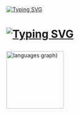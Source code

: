[![Typing SVG](https://readme-typing-svg.herokuapp.com?font=Fira+Code&pause=1000&width=435&lines=Ola%2C+a+todos;Sou+o+Rodrigo)](https://git.io/typing-svg)


###
<h1>

  <a href="https://git.io/typing-svg"><img src="https://readme-typing-svg.herokuapp.com?font=Fira+Code&pause=1000&width=420&lines=Ola%2C+a+todos;Sou+o+Rodrigo" alt="Typing SVG" /></a>

</h1>

<div>
  <img src="https://github-readme-stats.vercel.app/api/top-langs/?username=Roddie118&locale=en&hide_title=false&layout=compact&card_width=320&langs_count=5&theme=prussian&hide_border=false" height="150" alt="languages graph)"/>
</div>
